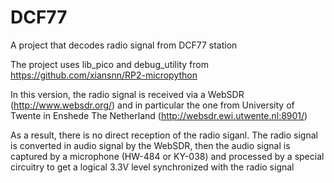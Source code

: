 # DCF77
 A project that decodes radio signal from DCF77 station

The project uses lib_pico and debug_utility from https://github.com/xiansnn/RP2-micropython

In this version, the radio signal is received via a WebSDR (http://www.websdr.org/) and in particular the one from University of Twente in Enshede The Netherland (http://websdr.ewi.utwente.nl:8901/)

As a result, there is no direct reception of the radio siganl. The radio signal is converted in audio signal by the WebSDR, then the audio signal is captured by a microphone (HW-484 or KY-038) and processed by a special circuitry to get a logical 3.3V level synchronized with the radio signal
